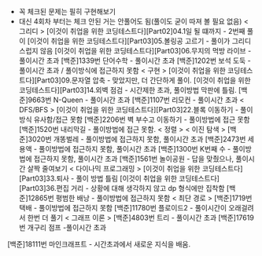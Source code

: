 - 꼭 체크된 문제는 필히 구현해보기
- 대신 4회차 부터는 체크 안된 거는 안풀어도 됨(풀이도 굳이 따져 볼 필요 없음)
< 그리디 > 
[이것이 취업을 위한 코딩테스트다][Part02]04.1일 될 떄까지 - 2번째 풀이
[이것이 취업을 위한 코딩테스트다][Part03]05.볼링공 고르기 - 풀이가 그리디 스럽지 않음
[이것이 취업을 위한 코딩테스트다][Part03]06.무지의 먹방 라이브 - 풀이시간 초과
[백준]1339번 단어수학 - 풀이시간 초과
[백준]1202번 보석 도둑 - 풀이시간 초과 / 풀이방식에 접근하지 못함
< 구현 >
[이것이 취업을 위한 코딩테스트다][Part03]09.문자열 압축 - 맞았지만, 더 간단하게 풀이.
[이것이 취업을 위한 코딩테스트다][Part03]14.외벽 점검 - 시간제한 초과, 풀이방법 막판에 틀림.
[백준]9663번 N-Queen - 풀이시간 초과
[백준]1107번 리모컨 - 풀이시간 초과
< DFS/BFS >
[이것이 취업을 위한 코딩테스트다][Part03]22.블록 이동하기 - 풀이 방식 유사함/접근 못함
[백준]2206번 벽 부수고 이동하기 - 풀이방법에 접근 못함
[백준]1520번 내리막길 - 풀이방법에 접근 못함.
< 정렬 >
< 이진 탐색 >
[백준]3020번 개똥벌레 - 풀이방법에 접근하지 못함, 풀이시간 초과
[백준]2473번 세 용액 - 풀이방법에 접근하지 못함, 풀이시간 초과
[백준]1300번 K번째 수 - 풀이방법에 접근하지 못함, 풀이시간 초과
[백준]1561번 놀이공원 - 답을 맞췄으나, 풀이시간 살짝 줄여보기
< 다이나믹 프로그래밍 >
[이것이 취업을 위한 코딩테스트다][Part03]33.퇴사 - 풀이 방법 틀림
[이것이 취업을 위한 코딩테스트다][Part03]36.편집 거리 - 상황에 대해 생각하지 않고 dp 형식에만 집착함
[백준]12865번 평범한 배낭 - 풀이방법에 접근하지 못함
< 최단 경로 >
[백준]1719번 택배 - 풀이방법에 접근하지 못함
[백준]11780번 플로이드2 - 풀이시간이 오래걸려서 한번 더 풀기
< 그래프 이론 >
[백준]4803번 트리 - 풀이시간 초과
[백준]17619번 개구리 점프 -풀이시간 초과

[백준]18111번 마인크래프트 - 시간초과에서 새로운 지식을 배움.